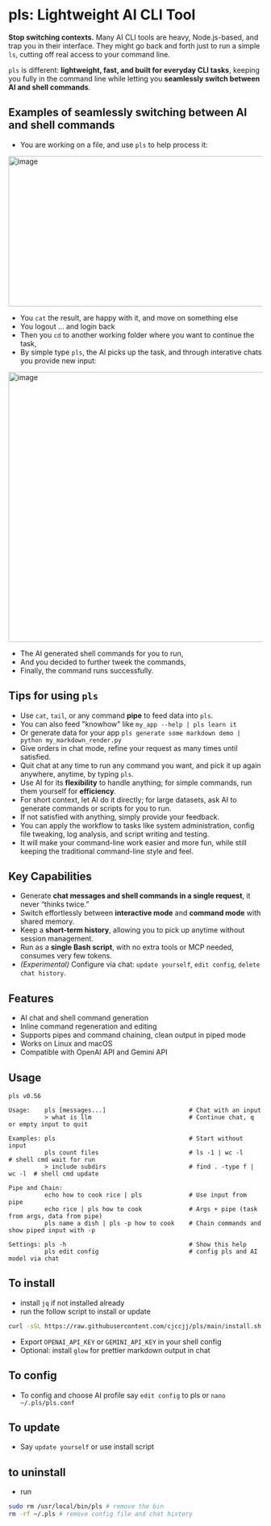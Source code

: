 # pls: Lightweight AI CLI Tool

**Stop switching contexts.** Many AI CLI tools are heavy, Node.js-based, and trap you in their interface. They might go back and forth just to run a simple `ls`, cutting off real access to your command line.  

`pls` is different: **lightweight, fast, and built for everyday CLI tasks**, keeping you fully in the command line while letting you **seamlessly switch between AI and shell commands**.  

## Examples of seamlessly switching between AI and shell commands 

- You are working on a file, and use `pls` to help process it:

<img width="854" height="298" alt="image" src="https://github.com/user-attachments/assets/33dc3baa-769b-4f66-908c-8e580014e1cf" />

- You `cat` the result, are happy with it, and move on something else
- You logout ... and login back 
- Then you `cd` to another working folder where you want to continue the task,
- By simple type `pls`, the AI picks up the task, and through interative chats you provide new input: 

<img width="843" height="535" alt="image" src="https://github.com/user-attachments/assets/15136d95-eb85-471a-8230-0677b7ca7e3e" />

- The AI generated shell commands for you to run,
- And you decided to further tweek the commands,
- Finally, the command runs successfully. 

## Tips for using `pls`

- Use `cat`, `tail`, or any command **pipe** to feed data into `pls`.
- You can also feed "knowhow" like `my_app --help | pls learn it`
- Or generate data for your app `pls generate some markdown demo | python my_markdown_render.py`   
- Give orders in chat mode, refine your request as many times until satisfied.  
- Quit chat at any time to run any command you want, and pick it up again anywhere, anytime, by typing `pls`.  
- Use AI for its **flexibility** to handle anything; for simple commands, run them yourself for **efficiency**.  
- For short context, let AI do it directly; for large datasets, ask AI to generate commands or scripts for you to run.  
- If not satisfied with anything, simply provide your feedback.
- You can apply the workflow to tasks like system administration, config file tweaking, log analysis, and script writing and testing.  
- It will make your command-line work easier and more fun, while still keeping the traditional command-line style and feel.
  
## Key Capabilities

- Generate **chat messages and shell commands in a single request**, it never “thinks twice.”  
- Switch effortlessly between **interactive mode** and **command mode** with shared memory.  
- Keep a **short-term history**, allowing you to pick up anytime without session management.  
- Run as a **single Bash script**, with no extra tools or MCP needed, consumes very few tokens.  
- *(Experimental)* Configure via chat: `update yourself`, `edit config`, `delete chat history`.  

## Features

- AI chat and shell command generation
- Inline command regeneration and editing  
- Supports pipes and command chaining, clean output in piped mode  
- Works on Linux and macOS  
- Compatible with OpenAI API and Gemini API

## Usage
```
pls v0.56

Usage:    pls [messages...]                       # Chat with an input
          > what is llm                           # Continue chat, q or empty input to quit
                                                
Examples: pls                                     # Start without input 
          pls count files                         # ls -1 | wc -l           # shell cmd wait for run
          > include subdirs                       # find . -type f | wc -l  # shell cmd update

Pipe and Chain:          
          echo how to cook rice | pls             # Use input from pipe
          echo rice | pls how to cook             # Args + pipe (task from args, data from pipe)
          pls name a dish | pls -p how to cook    # Chain commands and show piped input with -p

Settings: pls -h                                  # Show this help
          pls edit config                         # config pls and AI model via chat
```

## To install

- install `jq` if not installed already
- run the follow script to install or update
```bash
curl -sSL https://raw.githubusercontent.com/cjccjj/pls/main/install.sh | bash
```
- Export `OPENAI_API_KEY` or `GEMINI_API_KEY` in your shell config
- Optional: install `glow` for prettier markdown output in chat

## To config
- To config and choose AI profile say `edit config` to pls or `nano ~/.pls/pls.conf`

## To update
- Say `update yourself` or use install script

## to uninstall
- run
```bash
sudo rm /usr/local/bin/pls # remove the bin
rm -rf ~/.pls # remove config file and chat history
```
